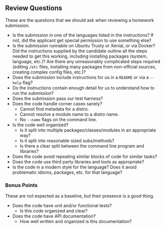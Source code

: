 ## Review Questions

These are the questions that we should ask when reviewing a homework submission.

* Is the submission in one of the languages listed in the instructions? If not, did the applicant get special permission to use something else?
* Is the submission runnable on Ubuntu Trusty or Xenial, or via Docker? Did the instructions supplied by the candidate outline all the steps needed to get this working, including installing packages (system, language, etc.)? Are there any unreasonably complicated steps required (editing `/etc` files, installing many packages from non-official sources, creating complex config files, etc.)?
* Does the submission include instructions for us in a `README` or via a `--help` flag?
* Do the instructions contain enough detail for us to understand how to run the submission?
* Does the submission pass our test harness?
* Does the code handle corner cases sanely?
  * Cannot find metadata for a distro.
  * Cannot resolve a module name to a distro name.
  * No `--name` flags on the command line.
* Is the code well organized?
  * Is it split into multiple packages/classes/modules in an appropriate way?
  * Is it split into reasonable sized subs/methods?
  * Is there a clear split between the command line program and libraries?
* Does the code avoid repeating similar blocks of code for similar tasks?
* Does the code use third party libraries and tools as appropriate?
* Is the code in a modern style for the language? Does it avoid problematic idioms, packages, etc. for that language?

### Bonus Points

These are not expected as a baseline, but their presence is a good thing.

* Does the code have unit and/or functional tests?
  * Is this code organized and clear?
* Does the code have API documentation?
  * How well written and organized is this documentation?
